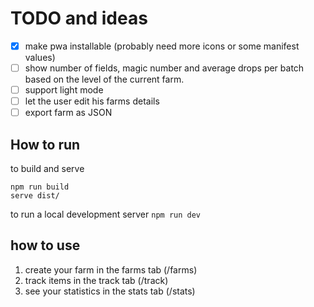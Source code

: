 # TODO and ideas
- [X] make pwa installable (probably need more icons or some manifest values)
- [ ] show number of fields, magic number and average drops per batch based on the level of the current farm.
- [ ] support light mode
- [ ] let the user edit his farms details
- [ ] export farm as JSON

## How to run
to build and serve
```
npm run build
serve dist/
```
to run a local development server
`npm run dev`

## how to use
1. create your farm in the farms tab (/farms)
2. track items in the track tab (/track)
3. see your statistics in the stats tab (/stats)

